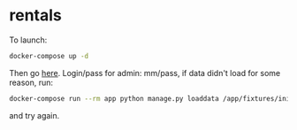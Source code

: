 # rentals

To launch:

```bash
docker-compose up -d
```

Then go [here](http://localhost/). Login/pass for admin: mm/pass, if data didn't load for some reason, run:

```bash
docker-compose run --rm app python manage.py loaddata /app/fixtures/initial.json
```

and try again.
